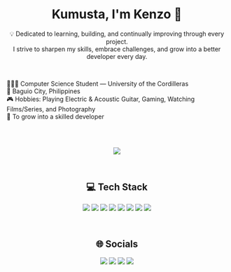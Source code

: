 <h1 align = "center">Kumusta, I'm Kenzo 👋</h1>

<p align = "center">
  💡 Dedicated to learning, building, and continually improving through every project.<br>
  I strive to sharpen my skills, embrace challenges, and grow into a better developer every day.  
</p>  
</br>
<p>
  🧑🏼‍🎓 Computer Science Student — University of the Cordilleras <br>
  📍 Baguio City, Philippines <br> 
  🎮 Hobbies: Playing Electric & Acoustic Guitar, Gaming, Watching Films/Series, and Photography <br>  
  🎯 To grow into a skilled developer <br>
</p>
<br><br>
<p align ="center">
  <img src="https://github-readme-stats.vercel.app/api?username=cksumalinog&theme=great-gatsby&hide_border=false&include_all_commits=true&count_private=true" />
</p>
<br>

<h2 align="center">💻 Tech Stack</h2>
<p align="center">
  <img src="https://img.shields.io/badge/html5-%23E34F26.svg?style=flat-square&logo=html5&logoColor=white">
  <img src="https://img.shields.io/badge/java-%23ED8B00.svg?style=flat-square&logo=openjdk&logoColor=white">
  <img src="https://img.shields.io/badge/css3-%231572B6.svg?style=flat-square&logo=css3&logoColor=white">
  <img src="https://img.shields.io/badge/javascript-%23323330.svg?style=flat-square&logo=javascript&logoColor=%23F7DF1E">
  <img src="https://img.shields.io/badge/figma-%23F24E1E.svg?style=flat-square&logo=figma&logoColor=white">
  <img src="https://img.shields.io/badge/git-%23F05033.svg?style=flat-square&logo=git&logoColor=white">
  <img src="https://img.shields.io/badge/github-%23121011.svg?style=flat-square&logo=github&logoColor=white">
  <img src="https://img.shields.io/badge/Canva-%2300C4CC.svg?style=flat-square&logo=Canva&logoColor=white">
</p>

<br>

<h2 align="center">🌐 Socials</h2>
<p align="center">
  <a href="https://facebook.com/okenzow"><img src="https://img.shields.io/badge/Facebook-%231877F2.svg?logo=Facebook&logoColor=white"></a>
  <a href="https://instagram.com/ok_enz"><img src="https://img.shields.io/badge/Instagram-%23E4405F.svg?logo=Instagram&logoColor=white"></a>
  <a href="https://linkedin.com/in/clarence-kenzo-sumalinog-894130320"><img src="https://img.shields.io/badge/LinkedIn-%230077B5.svg?logo=linkedin&logoColor=white"></a>
  <a href="mailto:clarencekenzosumalinog@gmail.com"><img src="https://img.shields.io/badge/Email-D14836?logo=gmail&logoColor=white"></a>
</p>
